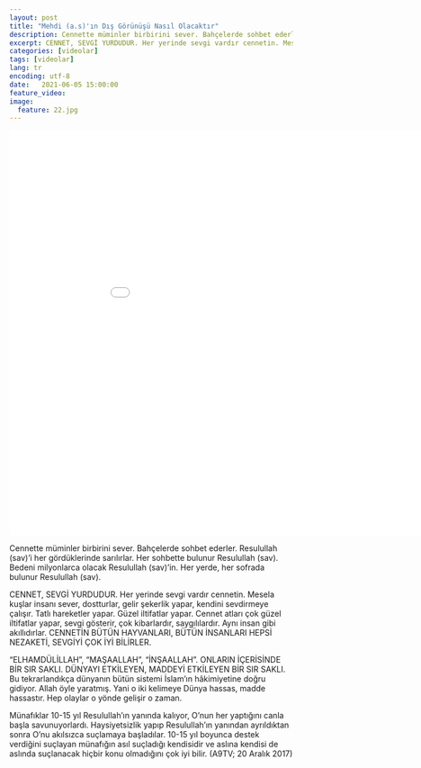 ```yaml
---
layout: post
title: "Mehdi (a.s)'ın Dış Görünüşü Nasıl Olacaktır"
description: Cennette müminler birbirini sever. Bahçelerde sohbet ederler. Resulullah (sav)’i her gördüklerinde sarılırlar.
excerpt: CENNET, SEVGİ YURDUDUR. Her yerinde sevgi vardır cennetin. Mesela kuşlar insanı sever, dostturlar, gelir şekerlik yapar, kendini sevdirmeye çalışır.
categories: [videolar]
tags: [videolar]
lang: tr
encoding: utf-8
date:   2021-06-05 15:00:00
feature_video: 
image:
  feature: 22.jpg
---
```


<iframe src="//e.pcloud.link/publink/show?code=XZ2VSVZC8UHko9mSQzHWJrQYinaVuOgsefy" scrolling="no" frameborder="0" width="960" height="720" allowfullscreen="true" webkitallowfullscreen="true" mozallowfullscreen="true"></iframe>



Cennette müminler birbirini sever. Bahçelerde sohbet ederler. Resulullah (sav)’i her gördüklerinde sarılırlar. Her sohbette bulunur Resulullah (sav). Bedeni milyonlarca olacak Resulullah (sav)’in. Her yerde, her sofrada bulunur Resulullah (sav).


CENNET, SEVGİ YURDUDUR. Her yerinde sevgi vardır cennetin. Mesela kuşlar insanı sever, dostturlar, gelir şekerlik yapar, kendini sevdirmeye çalışır. Tatlı hareketler yapar. Güzel iltifatlar yapar. Cennet atları çok güzel iltifatlar yapar, sevgi gösterir, çok kibarlardır, saygılılardır. Aynı insan gibi akıllıdırlar. CENNETİN BÜTÜN HAYVANLARI, BÜTÜN İNSANLARI HEPSİ NEZAKETİ, SEVGİYİ ÇOK İYİ BİLİRLER.

“ELHAMDÜLİLLAH”, “MAŞAALLAH”, “İNŞAALLAH”. ONLARIN İÇERİSİNDE BİR SIR SAKLI. DÜNYAYI ETKİLEYEN, MADDEYİ ETKİLEYEN BİR SIR SAKLI. Bu tekrarlandıkça dünyanın bütün sistemi İslam’ın hâkimiyetine doğru gidiyor. Allah öyle yaratmış. Yani o iki kelimeye Dünya hassas, madde hassastır. Hep olaylar o yönde gelişir o zaman.

Münafıklar 10-15 yıl Resulullah’ın yanında kalıyor, O’nun her yaptığını canla başla savunuyorlardı. Haysiyetsizlik yapıp Resulullah’ın yanından ayrıldıktan sonra O’nu akılsızca suçlamaya başladılar. 10-15 yıl boyunca destek verdiğini suçlayan münafığın asıl suçladığı kendisidir ve aslına kendisi de aslında suçlanacak hiçbir konu olmadığını çok iyi bilir. (A9TV; 20 Aralık 2017)

